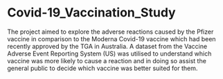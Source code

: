# Covid-19_Vaccination_Study
The project aimed to explore the adverse reactions caused by the Pfizer vaccine in comparison to the Moderna Covid-19 vaccine which had been recently approved by the TGA in Australia. A dataset from the Vaccine Adverse Event Reporting System (US) was utilised to understand which vaccine was more likely to cause a reaction and in doing so assist the general public to decide which vaccine was better suited for them.
